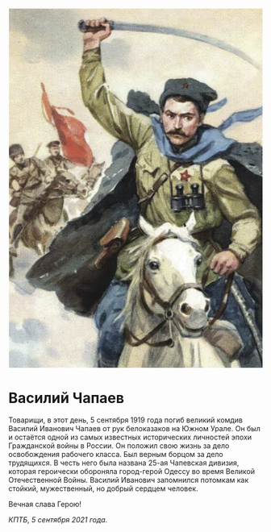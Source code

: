 
![](./img/old/chapaev.jpg)


# Василий Чапаев


Товарищи, в этот день, 5 сентября 1919
года погиб великий комдив Василий Иванович Чапаев от рук белоказаков на
Южном Урале. Он был и остаётся одной из самых известных исторических
личностей эпохи Гражданской войны в России. Он положил свою жизнь за
дело освобождения рабочего класса. Был верным борцом за дело трудящихся.
В честь него была названа 25-ая Чапевская дивизия, которая героически
обороняла город-герой Одессу во время Великой Отечественной Войны.
Василий Иванович запомнился потомкам как стойкий, мужественный, но
добрый сердцем человек.

Вечная слава Герою!





*КПТБ, 5 сентября 2021 года.*
